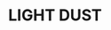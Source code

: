 ---
layout: product
title: "LIGHT DUST"
price: "500" 
desc: "Pigment"
img_path: "/assets/img/A.MIG-3002.jpg"
brand: "AMMO"
available: true
special_offer: true
new: false
soon: false
cat: "060000"
subcat: "060700"
subsubcat: "00"
sifra: "A.MIG-3002"
popular: false
---